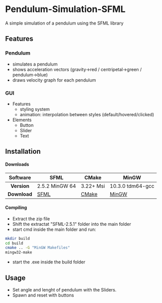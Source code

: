 # Pendulum-Simulation-SFML

A simple simulation of a pendulum using the SFML library

## Features
### Pendulum
- simulates a pendulum
- shows acceleration vectors (gravity->red / centripetal->green / pendulum->blue)
- draws velocity graph for each pendulum
### GUI
+ Features
  * styling system
  * animation: interpolation between styles (default/hovered/clicked)
+ Elements
  * Button  
  * Slider
  * Text


## Installation

#### Downloads

| Software             	| **SFML**                                              	| **CMake**                            	| **MinGW**                                             	|
|:------------:	|-------------------------------------------------------	|--------------------------------------	|-------------------------------------------------------	|
| **Version**  	| 2.5.2 MinGW 64                                        	| 3.22+  Msi                               	| 10.3.0 tdm64-gcc                                      	|
| **Download** 	| [SFML](https://www.sfml-dev.org/download/sfml/2.5.1/) 	| [CMake](https://cmake.org/download/) 	| [MinGW](https://jmeubank.github.io/tdm-gcc/download/) 

#### Compiling

- Extract the zip file
- Shift the extractat "SFML-2.5.1" folder into the main folder 
- start cmd inside the main folder and run:
```sh
mkdir build
cd build
cmake .. -G "MinGW Makefiles"
mingw32-make
```
- start the .exe inside the build folder

## Usage
- Set angle and lenght of pendulum with the Sliders.
- Spawn and reset with buttons

